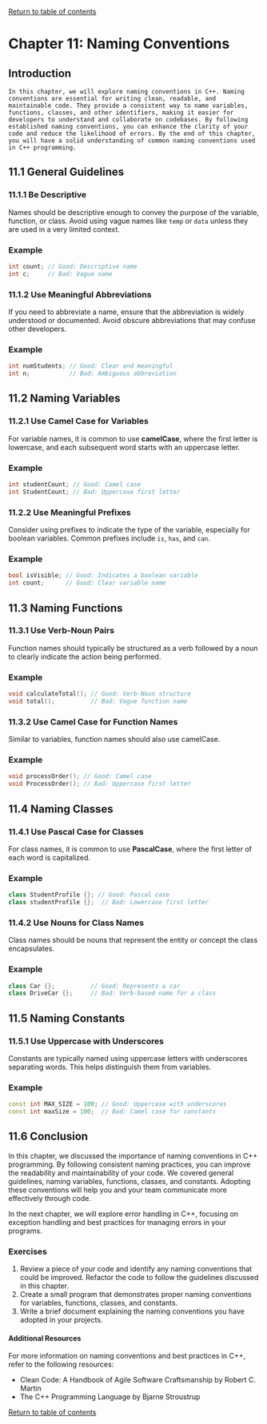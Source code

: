 
[Return to table of contents](TableOfContents.md)

# Chapter 11: Naming Conventions

## Introduction

    In this chapter, we will explore naming conventions in C++. Naming conventions are essential for writing clean, readable, and maintainable code. They provide a consistent way to name variables, functions, classes, and other identifiers, making it easier for developers to understand and collaborate on codebases. By following established naming conventions, you can enhance the clarity of your code and reduce the likelihood of errors. By the end of this chapter, you will have a solid understanding of common naming conventions used in C++ programming.

## 11.1 General Guidelines

### 11.1.1 Be Descriptive

Names should be descriptive enough to convey the purpose of the variable, function, or class. Avoid using vague names like `temp` or `data` unless they are used in a very limited context.

### Example

```cpp
int count; // Good: Descriptive name
int c;     // Bad: Vague name
```

### 11.1.2 Use Meaningful Abbreviations

If you need to abbreviate a name, ensure that the abbreviation is widely understood or documented. Avoid obscure abbreviations that may confuse other developers.

### Example

```cpp
int numStudents; // Good: Clear and meaningful
int n;           // Bad: Ambiguous abbreviation
```

## 11.2 Naming Variables

### 11.2.1 Use Camel Case for Variables

For variable names, it is common to use **camelCase**, where the first letter is lowercase, and each subsequent word starts with an uppercase letter.

### Example

```cpp
int studentCount; // Good: Camel case
int StudentCount; // Bad: Uppercase first letter
```

### 11.2.2 Use Meaningful Prefixes

Consider using prefixes to indicate the type of the variable, especially for boolean variables. Common prefixes include `is`, `has`, and `can`.

### Example

```cpp
bool isVisible; // Good: Indicates a boolean variable
int count;      // Good: Clear variable name
```

## 11.3 Naming Functions

### 11.3.1 Use Verb-Noun Pairs

Function names should typically be structured as a verb followed by a noun to clearly indicate the action being performed.

### Example

```cpp
void calculateTotal(); // Good: Verb-Noun structure
void total();          // Bad: Vague function name
```

### 11.3.2 Use Camel Case for Function Names

Similar to variables, function names should also use camelCase.

### Example

```cpp
void processOrder(); // Good: Camel case
void ProcessOrder(); // Bad: Uppercase first letter
```

## 11.4 Naming Classes

### 11.4.1 Use Pascal Case for Classes

For class names, it is common to use **PascalCase**, where the first letter of each word is capitalized.

### Example

```cpp
class StudentProfile {}; // Good: Pascal case
class studentProfile {};  // Bad: Lowercase first letter
```

### 11.4.2 Use Nouns for Class Names

Class names should be nouns that represent the entity or concept the class encapsulates.

### Example

```cpp
class Car {};          // Good: Represents a car
class DriveCar {};     // Bad: Verb-based name for a class
```

## 11.5 Naming Constants

### 11.5.1 Use Uppercase with Underscores

Constants are typically named using uppercase letters with underscores separating words. This helps distinguish them from variables.

### Example

```cpp
const int MAX_SIZE = 100; // Good: Uppercase with underscores
const int maxSize = 100;  // Bad: Camel case for constants
```

## 11.6 Conclusion

In this chapter, we discussed the importance of naming conventions in C++ programming. By following consistent naming practices, you can improve the readability and maintainability of your code. We covered general guidelines, naming variables, functions, classes, and constants. Adopting these conventions will help you and your team communicate more effectively through code.

In the next chapter, we will explore error handling in C++, focusing on exception handling and best practices for managing errors in your programs.

### Exercises

1. Review a piece of your code and identify any naming conventions that could be improved. Refactor the code to follow the guidelines discussed in this chapter.
2. Create a small program that demonstrates proper naming conventions for variables, functions, classes, and constants.
3. Write a brief document explaining the naming conventions you have adopted in your projects.

#### Additional Resources

For more information on naming conventions and best practices in C++, refer to the following resources:

* Clean Code: A Handbook of Agile Software Craftsmanship by Robert C. Martin
* The C++ Programming Language by Bjarne Stroustrup

[Return to table of contents](TableOfContents.md)